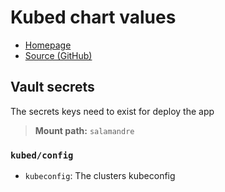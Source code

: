 # Kubed chart values

- [Homepage](https://appscode.com/products/kubed/)
- [Source (GitHub)](https://github.com/kubeops/config-syncer/tree/master/charts/kubed)

## Vault secrets

The secrets keys need to exist for deploy the app

> **Mount path:** `salamandre`

### `kubed/config`

- `kubeconfig`: The clusters kubeconfig
